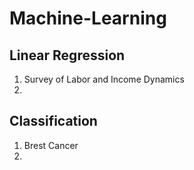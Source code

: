 # Machine-Learning


## Linear Regression
   1. Survey of Labor and Income Dynamics
   2. 

## Classification
   1. Brest Cancer
   2. 
